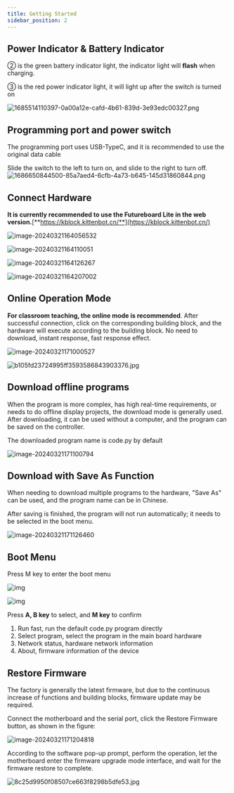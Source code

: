 ```yaml
---
title: Getting Started
sidebar_position: 2
---
```

## Power Indicator & Battery Indicator

② is the green battery indicator light, the indicator light will **flash** when charging.

③ is the red power indicator light, it will light up after the switch is turned on

![1685514110397-0a00a12e-cafd-4b61-839d-3e93edc00327.png](https://learn.kittenbot.cn/2024md_pic/1685514110397-0a00a12e-cafd-4b61-839d-3e93edc00327.png)

## Programming port and power switch

The programming port uses USB-TypeC, and it is recommended to use the original data cable

Slide the switch to the left to turn on, and slide to the right to turn off.![1686650844500-85a7aed4-6cfb-4a73-b645-145d31860844.png](https://learn.kittenbot.cn/2024md_pic/1686650844500-85a7aed4-6cfb-4a73-b645-145d31860844.png)

## Connect Hardware

**It is currently recommended to use the Futureboard Lite in the web version.**[**https://kblock.kittenbot.cn/**](https://kblock.kittenbot.cn/)

![image-20240321164056532](https://learn.kittenbot.cn/2024md_pic/image-20240321164056532.png)

![image-20240321164110051](https://learn.kittenbot.cn/2024md_pic/image-20240321164110051.png)

![image-20240321164126267](https://learn.kittenbot.cn/2024md_pic/image-20240321164126267.png)

![image-20240321164207002](https://learn.kittenbot.cn/2024md_pic/image-20240321164207002.png)

## Online Operation Mode

**For classroom teaching, the online mode is recommended**. After successful connection, click on the corresponding building block, and the hardware will execute according to the building block. No need to download, instant response, fast response effect.

![image-20240321171000527](https://learn.kittenbot.cn/2024md_pic/image-20240321171000527.png)

![b105fd23724995ff3593586843903376.jpg](https://learn.kittenbot.cn/2024md_pic/1687944384246-2e26b724-27ab-40e6-acf8-a23cd8ac7f27.jpeg)

## Download offline programs

When the program is more complex, has high real-time requirements, or needs to do offline display projects, the download mode is generally used. After downloading, it can be used without a computer, and the program can be saved on the controller.

The downloaded program name is code.py by default

![image-20240321171100794](https://learn.kittenbot.cn/2024md_pic/image-20240321171100794.png)

## Download with Save As Function

When needing to download multiple programs to the hardware, "Save As" can be used, and the program name can be in Chinese.

After saving is finished, the program will not run automatically; it needs to be selected in the boot menu.

![image-20240321171126460](https://learn.kittenbot.cn/2024md_pic/image-20240321171126460.png)

## Boot Menu

Press M key to enter the boot menu

![img](https://learn.kittenbot.cn/2024md_pic/1682319133657-b6ff4d45-fedf-4a1e-8d77-2620ab30fa19.png)

![img](https://learn.kittenbot.cn/2024md_pic/1682319148949-7df9e3f7-ff2c-4cf7-98ea-6a03c9072851.png)

Press **A, B key** to select, and **M key** to confirm

1. Run fast, run the default code.py program directly
2. Select program, select the program in the main board hardware
3. Network status, hardware network information
4. About, firmware information of the device

## Restore Firmware

The factory is generally the latest firmware, but due to the continuous increase of functions and building blocks, firmware update may be required.

Connect the motherboard and the serial port, click the Restore Firmware button, as shown in the figure:

![image-20240321171204818](https://learn.kittenbot.cn/2024md_pic/image-20240321171204818.png)

According to the software pop-up prompt, perform the operation, let the motherboard enter the firmware upgrade mode interface, and wait for the firmware restore to complete.

![8c25d9950f08507ce663f8298b5dfe53.jpg](https://learn.kittenbot.cn/2024md_pic/1687944915984-cc753665-0eab-436b-89a9-ce3d6e417f76.jpeg)
